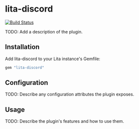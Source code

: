 # lita-discord

[![Build Status](https://travis-ci.org/kyleboe/lita-discord.png?branch=master)](https://travis-ci.org/kyleboe/lita-discord)

TODO: Add a description of the plugin.

## Installation

Add lita-discord to your Lita instance's Gemfile:

``` ruby
gem "lita-discord"
```

## Configuration

TODO: Describe any configuration attributes the plugin exposes.

## Usage

TODO: Describe the plugin's features and how to use them.
